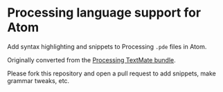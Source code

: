 # Processing language support for Atom

Add syntax highlighting and snippets to Processing `.pde` files in Atom.

Originally converted from the [Processing TextMate bundle](https://github.com/textmate/processing.tmbundle).

Please fork this repository and open a pull request to add snippets, make grammar tweaks, etc.
